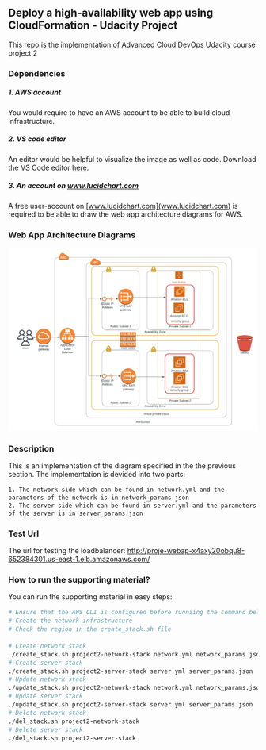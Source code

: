 ## Deploy a high-availability web app using CloudFormation - Udacity Project
This repo is the implementation of Advanced Cloud DevOps Udacity course project 2 
  
### Dependencies
##### 1. AWS account
You would require to have an AWS account to be able to build cloud infrastructure.

##### 2. VS code editor
An editor would be helpful to visualize the image as well as code. Download the VS Code editor [here](https://code.visualstudio.com/download).

##### 3. An account on www.lucidchart.com
A free user-account on [www.lucidchart.com](www.lucidchart.com) is required to be able to draw the web app architecture diagrams for AWS.

### Web App Architecture Diagrams
<img title="Cloudformation Diagram" alt="Alt text" src="./diagram.jpeg">

### Description
This is an implementation of the diagram specified in the the previous section.
The implementation is devided into two parts: 

    1. The network side which can be found in network.yml and the parameters of the network is in network_params.json
    2. The server side which can be found in server.yml and the parameters of the server is in server_params.json

### Test Url
The url for testing the loadbalancer: http://proje-webap-x4axy20obqu8-652384301.us-east-1.elb.amazonaws.com/
### How to run the supporting material?
You can run the supporting material in easy steps:
```bash
# Ensure that the AWS CLI is configured before runniing the command below
# Create the network infrastructure
# Check the region in the create_stack.sh file

# Create network stack
./create_stack.sh project2-network-stack network.yml network_params.json
# Create server stack
./create_stack.sh project2-server-stack server.yml server_params.json
# Update network stack
./update_stack.sh project2-network-stack network.yml network_params.json
# Update server stack
./update_stack.sh project2-server-stack server.yml server_params.json
# Delete network stack
./del_stack.sh project2-network-stack
# Delete server stack
./del_stack.sh project2-server-stack
```
